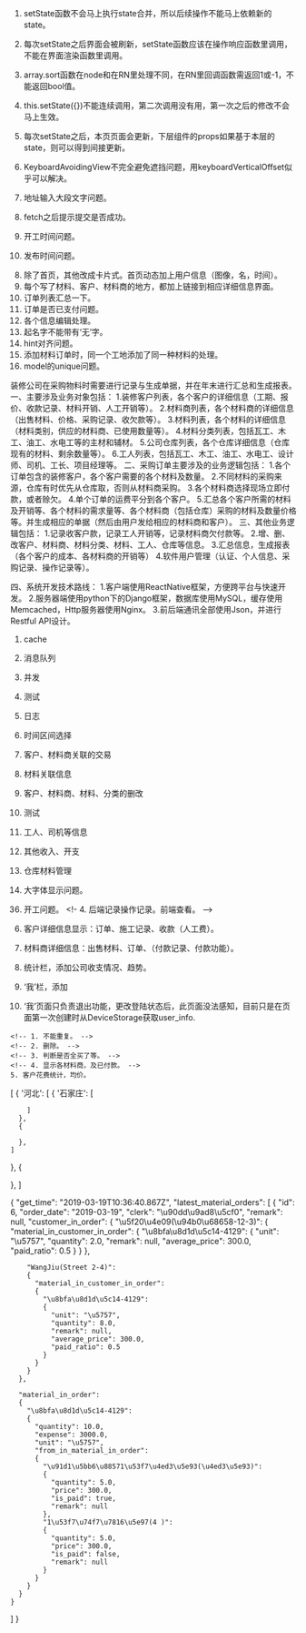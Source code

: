 1. setState函数不会马上执行state合并，所以后续操作不能马上依赖新的state。
2. 每次setState之后界面会被刷新，setState函数应该在操作响应函数里调用，不能在界面渲染函数里调用。
3. array.sort函数在node和在RN里处理不同，在RN里回调函数需返回1或-1，不能返回bool值。
4. this.setState({})不能连续调用，第二次调用没有用，第一次之后的修改不会马上生效。
5. 每次setState之后，本页页面会更新，下层组件的props如果基于本层的state，则可以得到间接更新。

1. KeyboardAvoidingView不完全避免遮挡问题，用keyboardVerticalOffset似乎可以解决。
2. 地址输入大段文字问题。
3. fetch之后提示提交是否成功。

4. 开工时间问题。
5. 发布时间问题。
<!-- 6. 非必须项目，填写完没有收回键盘直接确认，会导致onEndEditing没有调用。 -->
8. 除了首页，其他改成卡片式。首页动态加上用户信息（图像，名，时间）。
9. 每个写了材料、客户、材料商的地方，都加上链接到相应详细信息界面。
10. 订单列表汇总一下。
11. 订单是否已支付问题。
12. 各个信息编辑处理。
13. 起名字不能带有‘无’字。
14. hint对齐问题。
15. 添加材料订单时，同一个工地添加了同一种材料的处理。
16. model的unique问题。



装修公司在采购物料时需要进行记录与生成单据，并在年末进行汇总和生成报表。
一、主要涉及业务对象包括：
1.装修客户列表，各个客户的详细信息（工期、报价、收款记录、材料开销、人工开销等）。
2.材料商列表，各个材料商的详细信息（出售材料、价格、采购记录、收欠款等）。
3.材料列表，各个材料的详细信息（材料类别，供应的材料商、已使用数量等）。
4.材料分类列表，包括瓦工、木工、油工、水电工等的主材和辅材。
5.公司仓库列表，各个仓库详细信息（仓库现有的材料、剩余数量等）。
6.工人列表，包括瓦工、木工、油工、水电工、设计师、司机、工长、项目经理等。
二、采购订单主要涉及的业务逻辑包括：
1.各个订单包含的装修客户，各个客户需要的各个材料及数量。
2.不同材料的采购来源，仓库有时优先从仓库取，否则从材料商采购。
3.各个材料商选择现场立即付款，或者赊欠。
4.单个订单的运费平分到各个客户。
5.汇总各个客户所需的材料及开销等、各个材料的需求量等、各个材料商（包括仓库）采购的材料及数量价格等。并生成相应的单据（然后由用户发给相应的材料商和客户）。
三、其他业务逻辑包括：
1.记录收客户款，记录工人开销等，记录材料商欠付款等。
2.增、删、改客户、材料商、材料分类、材料、工人、仓库等信息。
3.汇总信息，生成报表（各个客户的成本、各材料商的开销等）
4.软件用户管理（认证、个人信息、采购记录、操作记录等）。

四、系统开发技术路线：
1.客户端使用ReactNative框架，方便跨平台与快速开发。
2.服务器端使用python下的Django框架，数据库使用MySQL，缓存使用Memcached，Http服务器使用Nginx。
3.前后端通讯全部使用Json，并进行Restful API设计。


1. cache
2. 消息队列
3. 并发
4. 测试
5. 日志


1. 时间区间选择
2. 客户、材料商关联的交易
3. 材料关联信息
4. 客户、材料商、材料、分类的删改
5. 测试
6. 工人、司机等信息
7. 其他收入、开支
8. 仓库材料管理

1. 大字体显示问题。
<!-- 2. 查看动态里的图片。 -->
<!-- 3. 上传订单图片，查看。 -->
<!-- 35. 施工记录。 -->
36. 开工问题。
<!- 4. 后端记录操作记录。前端查看。 -->
<!-- 5. 上传提醒事项，查看。 -->
6. 客户详细信息显示：订单、施工记录、收款（人工费）。
7. 材料商详细信息：出售材料、订单、（付款记录、付款功能）。
8. 统计栏，添加公司收支情况、趋势。
9. ‘我’栏，添加

1. ‘我’页面只负责退出功能，更改登陆状态后，此页面没法感知，目前只是在页面第一次创建时从DeviceStorage获取user_info.

<!-- 1. 根据时间选择客户。 -->
<!-- 2. 根据来源类型选择材料地来源 -->
<!-- 3. 显示材料订单中添加材料的备注 -->
<!-- 3. 显示材料订单中添加来源的备注 -->


    <!-- 1. 不能重复。 -->
    <!-- 2. 删除。 -->
    <!-- 3. 判断是否全买了等。 -->
    <!-- 4. 显示各材料商，及已付款。 -->
    5. 客户花费统计，均价。

[
  {
    '河北':
    [
      {
        '石家庄':
        [
          
        ]
      },
      {

      },
    ]
  },
  {

  },
]


{
  "get_time": "2019-03-19T10:36:40.867Z", 
  "latest_material_orders": 
  [
    {
      "id": 6, 
      "order_date": "2019-03-19", 
      "clerk": "\u90dd\u9ad8\u5cf0", 
      "remark": null, 
      "customer_in_order": 
      {
        "\u5f20\u4e09(\u94b0\u68658-12-3)": 
        {
          "material_in_customer_in_order": 
          {
            "\u8bfa\u8d1d\u5c14-4129": 
            {
              "unit": "\u5757", 
              "quantity": 2.0, 
              "remark": null, 
              "average_price": 300.0, 
              "paid_ratio": 0.5
            }
          }
        }, 

        "WangJiu(Street 2-4)": 
        {
          "material_in_customer_in_order": 
          {
            "\u8bfa\u8d1d\u5c14-4129": 
            {
              "unit": "\u5757", 
              "quantity": 8.0, 
              "remark": null, 
              "average_price": 300.0, 
              "paid_ratio": 0.5
            }
          }
        }
      }, 
      
      "material_in_order": 
      {
        "\u8bfa\u8d1d\u5c14-4129": 
        {
          "quantity": 10.0, 
          "expense": 3000.0, 
          "unit": "\u5757", 
          "from_in_material_in_order": 
          {
            "\u91d1\u5bb6\u88571\u53f7\u4ed3\u5e93(\u4ed3\u5e93)": 
            {
              "quantity": 5.0, 
              "price": 300.0, 
              "is_paid": true, 
              "remark": null
            }, 
            "1\u53f7\u74f7\u7816\u5e97(4 )": 
            {
              "quantity": 5.0, 
              "price": 300.0, 
              "is_paid": false, 
              "remark": null
            }
          }
        }
      }
    }
  ]
}